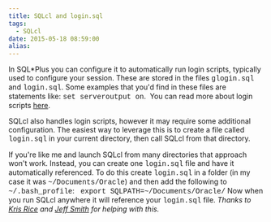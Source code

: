 ```yaml
---
title: SQLcl and login.sql
tags:
  - SQLcl
date: 2015-05-18 08:59:00
alias:
---
```


In SQL*Plus you can configure it to automatically run login scripts, typically used to configure your session. These are stored in the files <span style="font-family: Courier New, Courier, monospace;">glogin.sql</span> and <span style="font-family: Courier New, Courier, monospace;">login.sql</span>. Some examples that you'd find in these files are statements like:&nbsp;<span style="font-family: Courier New, Courier, monospace;">set serveroutput on</span>. &nbsp;You can read more about login scripts [here](http://www.adp-gmbh.ch/ora/sqlplus/login.html).

SQLcl also handles login scripts, however it may require some additional configuration. The easiest way to leverage this is to create a file called <span style="font-family: Courier New, Courier, monospace;">login.sql</span> in your current directory, then call SQLcl from that directory.

If you're like me and launch SQLcl from many directories that approach won't work. Instead, you can create one <span style="font-family: Courier New, Courier, monospace;">login.sql</span> file and have it automatically referenced. To do this create <span style="font-family: Courier New, Courier, monospace;">login.sql</span> in a folder (in my case it was <span style="font-family: Courier New, Courier, monospace;">~/Documents/Oracle</span>) and then add the following to <span style="font-family: Courier New, Courier, monospace;">~/.bash_profile</span>: &nbsp;&nbsp;<span style="font-family: Courier New, Courier, monospace;">export SQLPATH=~/Documents/Oracle/</span>
<span style="font-family: Courier New, Courier, monospace;">
</span><span style="font-family: inherit;">Now when you run SQLcl anywhere it will reference your </span><span style="font-family: Courier New, Courier, monospace;">login.sql</span><span style="font-family: inherit;"> file.</span>
<span style="font-family: Courier New, Courier, monospace;">
</span>_<span style="font-family: inherit;">Thanks to [Kris Rice](https://twitter.com/krisrice) and [Jeff Smith](https://twitter.com/thatjeffsmith) for helping with this.</span>_